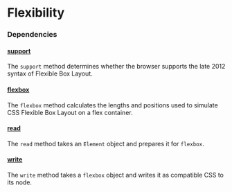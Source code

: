 # Flexibility

### Dependencies

#### [support](support)

The `support` method determines whether the browser supports the late 2012 syntax of Flexible Box Layout.

#### [flexbox](flexbox)

The `flexbox` method calculates the lengths and positions used to simulate CSS Flexible Box Layout on a flex container.

#### [read](read)

The `read` method takes an `Element` object and prepares it for `flexbox`.

#### [write](write)

The `write` method takes a `flexbox` object and writes it as compatible CSS to its node.
